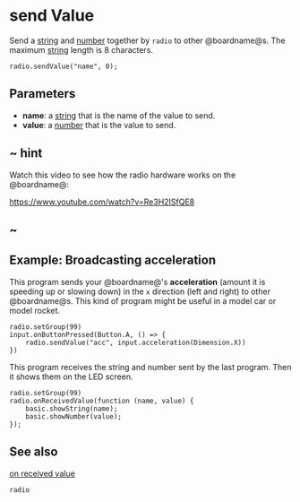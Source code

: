 # send Value

Send a [string]() and [number]() together by ``radio`` to other @boardname@s.
The maximum [string]() length is 8 characters.

```sig
radio.sendValue("name", 0);
```

## Parameters

* **name**: a [string](/types/string) that is the name of the value to send.
* **value**: a [number](/types/number) that is the value to send.

## ~ hint

Watch this video to see how the radio hardware works on the @boardname@:

https://www.youtube.com/watch?v=Re3H2ISfQE8

## ~

## Example: Broadcasting acceleration

This program sends your @boardname@'s **acceleration** (amount it is
speeding up or slowing down) in the `x` direction (left and right) to
other @boardname@s. This kind of program might be useful in a model car
or model rocket.

```blocks
radio.setGroup(99)
input.onButtonPressed(Button.A, () => {
    radio.sendValue("acc", input.acceleration(Dimension.X))
})
```

This program receives the string and number sent by the last program.
Then it shows them on the LED screen.

```blocks
radio.setGroup(99)
radio.onReceivedValue(function (name, value) {
	basic.showString(name);
    basic.showNumber(value);
});
```

## See also

[on received value](/makecode-blockeditor/reference/radio/on-received-value)

```package
radio
```